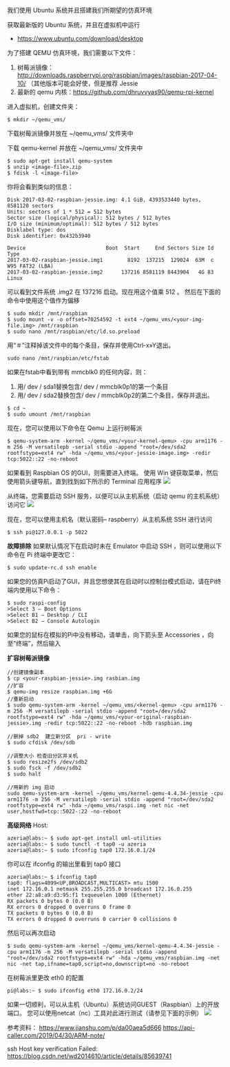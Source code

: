 我们使用 Ubuntu 系统并且搭建我们所期望的仿真环境

获取最新版的 Ubuntu 系统，并且在虚拟机中运行
- https://www.ubuntu.com/download/desktop

为了搭建 QEMU 仿真环境，我们需要以下文件：
1. 树莓派镜像：http://downloads.raspberrypi.org/raspbian/images/raspbian-2017-04-10/ （其他版本可能会好使，但是推荐 Jessie 
2. 最新的 qemu 内核：https://github.com/dhruvvyas90/qemu-rpi-kernel

进入虚拟机，创建文件夹：
```
$ mkdir ~/qemu_vms/
```

下载树莓派镜像并放在 ~/qemu_vms/ 文件夹中

下载 qemu-kernel 并放在 ~/qemu_vms/ 文件夹中

```
$ sudo apt-get install qemu-system
$ unzip <image-file>.zip
$ fdisk -l <image-file>
```

你将会看到类似的信息：
```
Disk 2017-03-02-raspbian-jessie.img: 4.1 GiB, 4393533440 bytes, 8581120 sectors
Units: sectors of 1 * 512 = 512 bytes
Sector size (logical/physical): 512 bytes / 512 bytes
I/O size (minimum/optimal): 512 bytes / 512 bytes
Disklabel type: dos
Disk identifier: 0x432b3940

Device                          Boot  Start     End Sectors Size Id Type
2017-03-02-raspbian-jessie.img1        8192  137215  129024  63M  c W95 FAT32 (LBA)
2017-03-02-raspbian-jessie.img2      137216 8581119 8443904   4G 83 Linux
```

可以看到文件系统 .img2 在 137216 启动。现在用这个值乘 512 。
然后在下面的命令中使用这个值作为偏移
```
$ sudo mkdir /mnt/raspbian
$ sudo mount -v -o offset=70254592 -t ext4 ~/qemu_vms/<your-img-file.img> /mnt/raspbian
$ sudo nano /mnt/raspbian/etc/ld.so.preload
```
用“＃”注释掉该文件中的每个条目，保存并使用Ctrl-x»Y退出。
```
sudo nano /mnt/raspbian/etc/fstab
```
如果在fstab中看到带有 mmcblk0 的任何内容，则：
1. 用/ dev / sda1替换包含/ dev / mmcblk0p1的第一个条目
2. 用/ dev / sda2替换包含/ dev / mmcblk0p2的第二个条目，保存并退出。
```
$ cd ~
$ sudo umount /mnt/raspbian
```
现在，您可以使用以下命令在 Qemu 上运行树莓派
```
$ qemu-system-arm -kernel ~/qemu_vms/<your-kernel-qemu> -cpu arm1176 -m 256 -M versatilepb -serial stdio -append "root=/dev/sda2 rootfstype=ext4 rw" -hda ~/qemu_vms/<your-jessie-image.img> -redir tcp:5022::22 -no-reboot
```
<!--qemu-system-arm -kernel ~/qemu_vms/kernel-qemu-4.4.34-jessie -cpu arm1176 -m 256 -M versatilepb -serial stdio -append "root=/dev/sda2 rootfstype=ext4 rw" -hda ~/qemu_vms/raspbian-jessie.img -net nic -net user,hostfwd=tcp::5022-:22-->

如果看到 Raspbian OS 的GUI，则需要进入终端。 使用 Win 键获取菜单，然后使用箭头键导航，直到找到如下所示的 Terminal 应用程序
![](https://azeria-labs.com/wp-content/uploads/2017/03/raspbian-terminal.png.pagespeed.ce.xjhvHXkYgm.png)

从终端，您需要启动 SSH 服务，以便可以从主机系统（启动 qemu 的主机系统）访问它
![](https://azeria-labs.com/wp-content/uploads/2017/03/raspbian-ssh.png.pagespeed.ce.zHzvnRc16E.png)

现在，您可以使用主机名（默认密码– raspberry）从主机系统 SSH 进行访问

```
$ ssh pi@127.0.0.1 -p 5022
```

**故障排除**
如果默认情况下在启动时未在 Emulator 中启动 SSH ，则可以使用以下命令在 Pi 终端中更改它：
```
$ sudo update-rc.d ssh enable
```

如果您的仿真Pi启动了GUI，并且您想使其在启动时以控制台模式启动，请在Pi终端内使用以下命令：
```
$ sudo raspi-config
>Select 3 – Boot Options
>Select B1 – Desktop / CLI
>Select B2 – Console Autologin
```

如果您的鼠标在模拟的Pi中没有移动，请单击<Windows>，向下箭头至 Accessories ，向至“终端”，然后输入

**扩容树莓派镜像**

```
//创建镜像副本
$ cp <your-raspbian-jessie>.img rasbian.img
//扩容
$ qemu-img resize raspbian.img +6G
//重新启动
$ sudo qemu-system-arm -kernel ~/qemu_vms/<kernel-qemu> -cpu arm1176 -m 256 -M versatilepb -serial stdio -append "root=/dev/sda2 rootfstype=ext4 rw" -hda ~/qemu_vms/<your-original-raspbian-jessie>.img -redir tcp:5022::22 -no-reboot -hdb raspbian.img

//删掉 sdb2  建立新分区  pri - write
$ sudo cfdisk /dev/sdb 

//调整大小 检查旧分区并关机
$ sudo resize2fs /dev/sdb2
$ sudo fsck -f /dev/sdb2
$ sudo halt

//用新的 img 启动
sudo qemu-system-arm -kernel ~/qemu_vms/kernel-qemu-4.4.34-jessie -cpu arm1176 -m 256 -M versatilepb -serial stdio -append "root=/dev/sda2 rootfstype=ext4 rw" -hda ~/qemu_vms/raspi.img -net nic -net user,hostfwd=tcp::5022-:22 -no-reboot
```
<!--qemu-system-arm -kernel ~/qemu_vms/kernel-qemu-4.4.34-jessie -cpu arm1176 -m 256 -M versatilepb -serial stdio -append "root=/dev/sda2 rootfstype=ext4 rw" -hda ~/qemu_vms/raspbian-jessie.img -net nic -net user,hostfwd=tcp::5022-:22 -no-reboot -hdb raspi.img-->
**高级网络**
Host:
```
azeria@labs:~ $ sudo apt-get install uml-utilities
azeria@labs:~ $ sudo tunctl -t tap0 -u azeria
azeria@labs:~ $ sudo ifconfig tap0 172.16.0.1/24
```
你可以在 ifconfig 的输出里看到 tap0 接口
```
azeria@labs:~ $ ifconfig tap0
tap0: flags=4099<UP,BROADCAST,MULTICAST> mtu 1500
inet 172.16.0.1 netmask 255.255.255.0 broadcast 172.16.0.255
ether 22:a8:a9:d3:95:f1 txqueuelen 1000 (Ethernet)
RX packets 0 bytes 0 (0.0 B)
RX errors 0 dropped 0 overruns 0 frame 0
TX packets 0 bytes 0 (0.0 B)
TX errors 0 dropped 0 overruns 0 carrier 0 collisions 0
```
然后可以再次启动
```
$ sudo qemu-system-arm -kernel ~/qemu_vms/kernel-qemu-4.4.34-jessie -cpu arm1176 -m 256 -M versatilepb -serial stdio -append "root=/dev/sda2 rootfstype=ext4 rw" -hda ~/qemu_vms/raspbian.img -net nic -net tap,ifname=tap0,script=no,downscript=no -no-reboot
```
在树莓派里更改 eth0 的配置
```
pi@labs:~ $ sudo ifconfig eth0 172.16.0.2/24
```
如果一切顺利，可以从主机（Ubuntu）系统访问GUEST（Raspbian）上的开放端口。 您可以使用netcat（nc）工具对此进行测试（请参见下面的示例）
![](https://azeria-labs.com/wp-content/uploads/2017/03/qemu_advanced_networking.png.pagespeed.ce.oPfykYICtN.png)



参考资料：
https://www.jianshu.com/p/da00aea5d666
https://api-caller.com/2019/04/30/ARM-note/

ssh Host key verification Failed:
https://blog.csdn.net/wd2014610/article/details/85639741